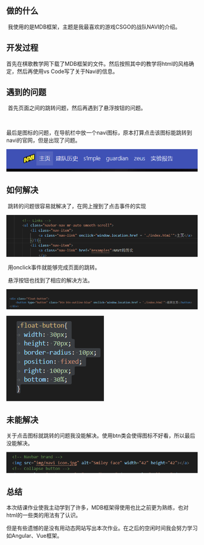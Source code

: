 ## 做的什么

​	我使用的是MDB框架，主题是我最喜欢的游戏CSGO的战队NAVI的介绍。

## 开发过程

​	首先在棋歌教学网下载了MDB框架的文件。然后按照其中的教学将html的风格确定，然后再使用vs Code写了关于Navi的信息。

## 遇到的问题

​	首先页面之间的跳转问题，然后再遇到了悬浮按钮的问题。

​		

​	最后是图标的问题，在导航栏中放一个navi图标，原本打算点击该图标能跳转到navi的官网，但是出现了问题。

![image-20210620192351733](./image-20210620192351733.png)

## 如何解决

​	跳转的问题很容易就解决了，在网上搜到了点击事件的实现

![image-20210620192515321](./image-20210620192515321.png)

​	用onclick事件就能够完成页面的跳转。

​	悬浮按钮也找到了相应的解决方法。

![image-20210620192724711](./image-20210620192724711.png)

![img](./RAI8[VX6`8KX8KAZ]9D$F%S.png)

## 未能解决

​	关于点击图标就跳转的问题我没能解决。使用btn类会使得图标不好看，所以最后没能解决。

![image-20210620193450742](./image-20210620193450742.png)

## 总结

​	本次结课作业使我主动学到了许多，MDB框架得使用也比之前更为熟练，也对html的一些类的用法有了认识。

​	但是有些遗憾的是没有用动态网站写出本次作业。在之后的空闲时间我会努力学习如Angular、Vue框架。
